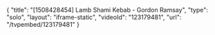 {
    "title": "[1508428454] Lamb Shami Kebab  - Gordon Ramsay",
    "type": "solo",
    "layout": "iframe-static",
    "videoId": "123179481",
    "url": "\/tvpembed\/123179481"
}
